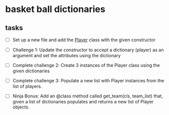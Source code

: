 # basket ball dictionaries

## tasks

- [ ] Set up a new file and add the [Player](player.py) class with the given constructor

- [ ] Challenge 1: Update the constructor to accept a dictionary (player) as an argument and set the attributes using the dictionary

- [ ] Complete challenge 2: Create 3 instances of the Player class using the given dictionaries

- [ ] Complete challenge 3: Populate a new list with Player instances from the list of players.

- [ ] Ninja Bonus: Add an @class method called get_team(cls, team_list) that, given a list of dictionaries populates and returns a new list of Player objects.